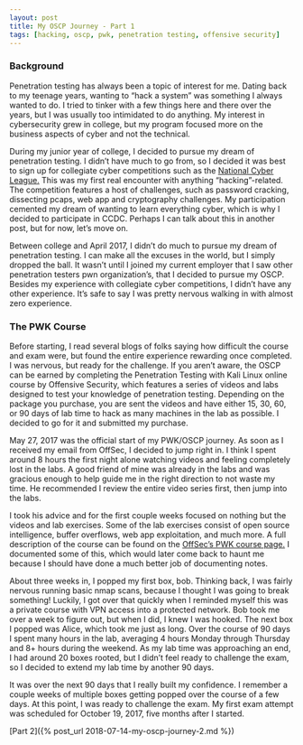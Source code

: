 ```yaml
---
layout: post
title: My OSCP Journey - Part 1
tags: [hacking, oscp, pwk, penetration testing, offensive security]
---
```

### Background
Penetration testing has always been a topic of interest for me. Dating back to my teenage years, wanting to “hack a system” was something I always wanted to do. I tried to tinker with a few things here and there over the years, but I was usually too intimidated to do anything. My interest in cybersecurity grew in college, but my program focused more on the business aspects of cyber and not the technical. 

During my junior year of college, I decided to pursue my dream of penetration testing. I didn’t have much to go from, so I decided it was best to sign up for collegiate cyber competitions such as the [National Cyber League.](https://nationalcyberleague.org) This was my first real encounter with anything “hacking”-related. The competition features a host of challenges, such as password cracking, dissecting pcaps, web app and cryptography challenges. My participation cemented my dream of wanting to learn everything cyber, which is why I decided to participate in CCDC. Perhaps I can talk about this in another post, but for now, let’s move on.

Between college and April 2017, I didn’t do much to pursue my dream of penetration testing. I can make all the excuses in the world, but I simply dropped the ball. It wasn’t until I joined my current employer that I saw other penetration testers pwn organization’s, that I decided to pursue my OSCP. Besides my experience with collegiate cyber competitions, I didn’t have any other experience. It’s safe to say I was pretty nervous walking in with almost zero experience.

### The PWK Course

Before starting, I read several blogs of folks saying how difficult the course and exam were, but found the entire experience rewarding once completed. I was nervous, but ready for the challenge. If you aren’t aware, the OSCP can be earned by completing the Penetration Testing with Kali Linux online course by Offensive Security, which features a series of videos and labs designed to test your knowledge of penetration testing. Depending on the package you purchase, you are sent the videos and have either 15, 30, 60, or 90 days of lab time to hack as many machines in the lab as possible. I decided to go for it and submitted my purchase.

May 27, 2017 was the official start of my PWK/OSCP journey. As soon as I received my email from OffSec, I decided to jump right in. I think I spent around 8 hours the first night alone watching videos and feeling completely lost in the labs. A good friend of mine was already in the labs and was gracious enough to help guide me in the right direction to not waste my time. He recommended I review the entire video series first, then jump into the labs. 

I took his advice and for the first couple weeks focused on nothing but the videos and lab exercises. Some of the lab exercises consist of open source intelligence, buffer overflows, web app exploitation, and much more. A full description of the course can be found on the [OffSec’s PWK course page.](https://www.offensive-security.com/information-security-training/penetration-testing-training-kali-linux/) I documented some of this, which would later come back to haunt me because I should have done a much better job of documenting notes.

About three weeks in, I popped my first box, bob. Thinking back, I was fairly nervous running basic nmap scans, because I thought I was going to break something! Luckily, I got over that quickly when I reminded myself this was a private course with VPN access into a protected network. Bob took me over a week to figure out, but when I did, I knew I was hooked. The next box I popped was Alice, which took me just as long. Over the course of 90 days I spent many hours in the lab, averaging 4 hours Monday through Thursday and 8+ hours during the weekend. As my lab time was approaching an end, I had around 20 boxes rooted, but I didn’t feel ready to challenge the exam, so I decided to extend my lab time by another 90 days.

It was over the next 90 days that I really built my confidence. I remember a couple weeks of multiple boxes getting popped over the course of a few days. At this point, I was ready to challenge the exam. My first exam attempt was  scheduled for October 19, 2017, five months after I started.

[Part 2]({% post_url 2018-07-14-my-oscp-journey-2.md %})
